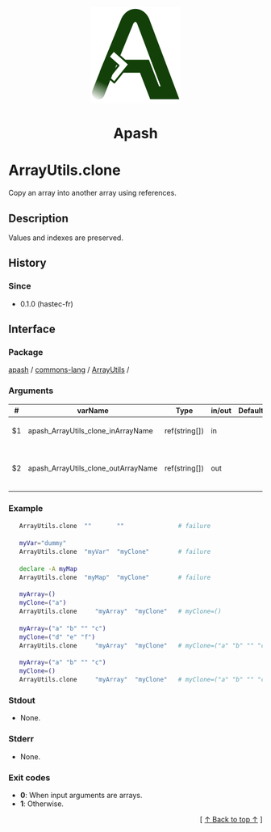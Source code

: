 
<div align='center' id='apash-top'>
  <a href='https://github.com/hastec-fr/apash'>
    <img alt='apash-logo' src='../../../../../../assets/apash-logo.svg'/>
  </a>

  # Apash
</div>


# ArrayUtils.clone
Copy an array into another array using references.
## Description
   Values and indexes are preserved.

## History
### Since
  * 0.1.0 (hastec-fr)

## Interface
### Package
<!-- apash.packageBegin -->
[apash](../../../apash.md) / [commons-lang](../../commons-lang.md) / [ArrayUtils](../ArrayUtils.md) / 
<!-- apash.packageEnd -->

### Arguments
 | #      | varName                             | Type          | in/out   | Default    | Description                          |
 |--------|-------------------------------------|---------------|----------|------------|--------------------------------------|
 | $1     | apash_ArrayUtils_clone_inArrayName  | ref(string[]) | in       |            | Name of the array to clone.          |
 | $2     | apash_ArrayUtils_clone_outArrayName | ref(string[]) | out      |            | Name of the array which will receive the clone.|

### Example
 ```bash
    ArrayUtils.clone  ""       ""               # failure

    myVar="dummy"
    ArrayUtils.clone  "myVar"  "myClone"        # failure

    declare -A myMap
    ArrayUtils.clone  "myMap"  "myClone"        # failure

    myArray=()
    myClone=("a")
    ArrayUtils.clone     "myArray"  "myClone"   # myClone=()
    
    myArray=("a" "b" "" "c")
    myClone=("d" "e" "f")
    ArrayUtils.clone     "myArray"  "myClone"   # myClone=("a" "b" "" "c")

    myArray=("a" "b" "" "c")
    myClone=()
    ArrayUtils.clone     "myArray"  "myClone"   # myClone=("a" "b" "" "c")
 ```

### Stdout
  * None.
### Stderr
  * None.

### Exit codes
  * **0**: When input arguments are arrays.
  * **1**: Otherwise.

  <div align='right'>[ <a href='#apash-top'>↑ Back to top ↑</a> ]</div>

